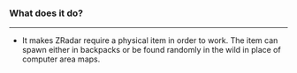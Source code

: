 ### What does it do?
---
- It makes ZRadar require a physical item in order to work. The item can spawn either in backpacks or be found randomly in the wild in place of computer area maps.
